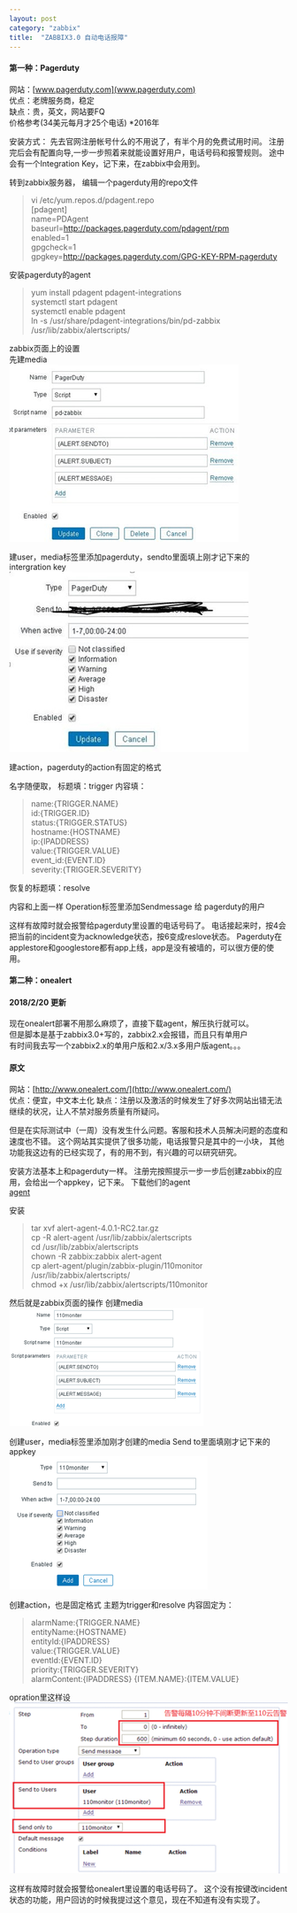 ```yaml
---
layout: post
category: "zabbix"
title:  "ZABBIX3.0 自动电话报障"
---
```


#### 第一种：Pagerduty

网站：[www.pagerduty.com](www.pagerduty.com)  
优点：老牌服务商，稳定  
缺点：贵，英文，网站要FQ  
价格参考(34美元每月才25个电话) *2016年

<!-- more -->

安装方式：
先去官网注册帐号什么的不用说了，有半个月的免费试用时间。
注册完后会有配置向导,一步一步照着来就能设置好用户，电话号码和报警规则。
途中会有一个Integration Key，记下来，在zabbix中会用到。

转到zabbix服务器，
编辑一个pagerduty用的repo文件
>vi /etc/yum.repos.d/pdagent.repo   
[pdagent]  
name=PDAgent  
baseurl=http://packages.pagerduty.com/pdagent/rpm  
enabled=1  
gpgcheck=1  
gpgkey=http://packages.pagerduty.com/GPG-KEY-RPM-pagerduty

安装pagerduty的agent
>yum install pdagent pdagent-integrations  
systemctl start pdagent  
systemctl enable pdagent  
ln -s /usr/share/pdagent-integrations/bin/pd-zabbix /usr/lib/zabbix/alertscripts/
 
zabbix页面上的设置  
先建media  
![](../assets/739083-20160411155916145-1473715293.jpg)

建user，media标签里添加pagerduty，sendto里面填上刚才记下来的 intergration key
![](../assets/739083-20160411155916395-1672422515.jpg)

建action，pagerduty的action有固定的格式

名字随便取，
标题填：trigger
内容填：
>name:{TRIGGER.NAME}  
id:{TRIGGER.ID}  
status:{TRIGGER.STATUS}  
hostname:{HOSTNAME}  
ip:{IPADDRESS}  
value:{TRIGGER.VALUE}  
event_id:{EVENT.ID}  
severity:{TRIGGER.SEVERITY}  

恢复的标题填：resolve

内容和上面一样
Operation标签里添加Sendmessage 给 pagerduty的用户

 
这样有故障时就会报警给pagerduty里设置的电话号码了。
电话接起来时，按4会把当前的incident变为acknowledge状态，按6变成reslove状态。
Pagerduty在applestore和googlestore都有app上线，app是没有被墙的，可以很方便的使用。

#### 第二种：onealert
#### 2018/2/20 更新
现在onealert部署不用那么麻烦了，直接下载agent，解压执行就可以。  
但是脚本是基于zabbix3.0+写的，zabbix2.x会报错，而且只有单用户  
有时间我去写一个zabbix2.x的单用户版和2.x/3.x多用户版agent。。。

#### 原文
网站：[http://www.onealert.com/](http://www.onealert.com/)  
优点：便宜，中文本土化
缺点：注册以及激活的时候发生了好多次网站出错无法继续的状况，让人不禁对服务质量有所疑问。

但是在实际测试中（一周）没有发生什么问题。客服和技术人员解决问题的态度和速度也不错。
这个网站其实提供了很多功能，电话报警只是其中的一小块，
其他功能我这边有的已经实现了，有的用不到，有兴趣的可以研究研究。

安装方法基本上和pagerduty一样。
注册完按照提示一步一步后创建zabbix的应用，会给出一个appkey，记下来。
下载他们的agent  
[agent](http://www.onealert.com/open/alert/download.jsp)

安装
>tar xvf alert-agent-4.0.1-RC2.tar.gz  
cp -R alert-agent /usr/lib/zabbix/alertscripts  
cd /usr/lib/zabbix/alertscripts  
chown -R zabbix:zabbix alert-agent  
cp alert-agent/plugin/zabbix-plugin/110monitor /usr/lib/zabbix/alertscripts/  
chmod +x /usr/lib/zabbix/alertscripts/110monitor 
 

然后就是zabbix页面的操作
创建media  
![](../assets/739083-20160411155916645-262415315.png)

创建user，media标签里添加刚才创建的media
Send to里面填刚才记下来的appkey  
![](../assets/739083-20160411155916941-1528961984.png)

创建action，也是固定格式
主题为trigger和resolve
内容固定为：
>alarmName:{TRIGGER.NAME}  
entityName:{HOSTNAME}  
entityId:{IPADDRESS}  
value:{TRIGGER.VALUE}    
eventId:{EVENT.ID}  
priority:{TRIGGER.SEVERITY}  
alarmContent:{IPADDRESS} {ITEM.NAME}:{ITEM.VALUE}
 
opration里这样设  
![](../assets/739083-20160411155917301-1961331459.png)

这样有故障时就会报警给onealert里设置的电话号码了。
这个没有按键改incident状态的功能，用户回访的时候我提过这个意见，现在不知道有没有实现了。